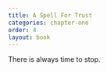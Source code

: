 ```yaml
---
title: A Spell For Trust
categories: chapter-one
order: 4
layout: book
---
```


There is always time to stop.
